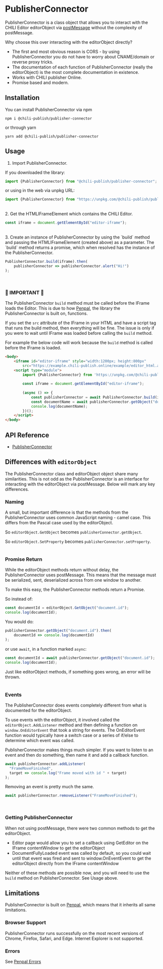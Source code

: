# PublisherConnector

PublisherConnector is a class object that allows you to interact with the CHILI Editor editorObject via [postMessage](https://developer.mozilla.org/en-US/docs/Web/API/Window/postMessage) without
the complexity of postMessage.

Why choose this over interacting with the editorObject directly?

* The first and most obvious reason is CORS - by using PublisherConnector you do not have to worry about CNAME/domain or
  reverse proxy tricks.
* The documentation of each function of PublisherConnector (really the editorObject) is the most complete documentation in
  existence.
* Works with CHILI publisher Online.
* Promise based and modern.

## Installation

You can install PublisherConnector via npm

`npm i @chili-publish/publisher-connector`

or through yarn

`yarn add @chili-publish/publisher-connector`

## Usage

1. Import PublisherConnector.

If you downloaded the library:
```javascript
import {PublisherConnector} from "@chili-publish/publisher-connector";
```

or using in the web via unpkg URL:

```javascript
import {PublisherConnector} from "https://unpkg.com/@chili-publish/publisher-connector@latest/dist/PublisherConnector.min.js";
```

<br/>
2. Get the HTMLIFrameElement which contains the CHILI Editor.

```javascript
const iframe = document.getElementById("editor-iframe");
```

<br/>
3. Create an instance of PublisherConnector by using the `build` method and passing the HTMLIFrameElement (created above)
   as a parameter. The `build` method returns a promise, which when resolved has the instance of the PublisherConnector.

```javascript
PublisherConnector.build(iframe).then(
    publisherConnector => publisherConnector.alert("Hi!")
);
```

<br/>

### 🚨️ IMPORTANT 🛑

The PublisherConnector `build` method must be called before the IFrame loads the Editor. This is due to
how [Penpal](https://github.com/Aaronius/penpal), the library the PublisherConnector is built on, functions.

If you set the `src` attribute of the IFrame in your HTML and have a script tag that runs the build method, then
everything will be fine. The issue is only if you were to wait until IFrame was loaded before calling the `build`
method.

For example the below code will work because the `build` method is called before the IFrame is loaded.

```html
<body>
    <iframe id="editor-iframe" style="width:1200px; height:800px"
        src="https://example.chili-publish.online/example/editor_html.aspx?doc=3d178228-a9b9-49d0-90d9-c1c8f8b67f05&apiKey=Sczs1ruhiZcaFiqg0G07gMFMq07X+SG2o8KlW8oAeZGvqoB1a0YvkbeZU1wJK15aIhANgZmhg+13NQlxpBEq7Q=="></iframe>
    <script type="module">
        import {PublisherConnector} from 'https://unpkg.com/@chili-publish/publisher-connector@latest/dist/PublisherConnector.min.js';
    
        const iframe = document.getElementById("editor-iframe");
    
        (async () => {
            const publisherConnector = await PublisherConnector.build(iframe);
            const documentName = await publisherConnector.getObject("document.name");
            console.log(documentName);
        })();
    </script>
</body>
```

## API Reference

- [PublisherConnector](/docs/index.html)

## Differences with `editorObject`

The PublisherConnector class and editorObject object share many similarities. This is not odd as the PublisherConnector is an
interface for interacting with the editorObject via postMessage. Below will mark any key differences.

### Naming

A small, but important difference is that the methods from the PublisherConnector uses common JavaScript naming - camel
case. This differs from the Pascal case used by the editorObject.

So `editorObject.GetObject` becomes `publisherConnector.getObject`.

So `editorObject.SetProperty` becomes `publisherConnector.setProperty`.
<br/>
<br/>

### Promise Return

While the editorObject methods return without delay, the PublisherConnector uses postMessage. This means that the message
must be serialized, sent, deserialized across from one window to another.

To make this easy, the PublisherConnector methods return a Promise.

So instead of:

```javascript
const documentId = editorObject.GetObject("document.id");
console.log(documentId);
```

You would do:

```javascript
publisherConnector.getObject("document.id").then(
    documentId => console.log(documentId)
);
```

or use `await`, in a function marked `async`:

```javascript
const documentId = await publisherConnector.getObject("document.id");
console.log(documentId);
```

Just like editorObject methods, if something goes wrong, an error will be thrown.
<br/>
<br/>

### Events

The PublisherConnector does events completely different from what is documented for the editorObject.

To use events with the editorObject, it involved called the `editorObject.AddListener` method and then defining a
function on `window.OnEditorEvent` that took a string for events. The OnEditorEvent function would typically have a
switch case or a series of if/else to determine which event was called.

PublisherConnector makes things much simpler. If you want to listen to an event and then do something, then name it and add
a callback function.

```javascript
await publisherConnector.addListener(
  "FrameMoveFinished", 
  target => console.log("Frame moved with id " + target)
);
```

Removing an event is pretty much the same.

```javascript
await publisherConnector.removeListener("FrameMoveFinished");
```

<br/>

### Getting PublisherConnector

When not using postMessage, there were two common methods to get the editorObject.

* Editor page would allow you to set a callback using GetEditor on the IFrame contentWindow to get the editorObject
* DocumentFullyLoaded event was called by default, so you could wait until that event was fired and sent to
  window.OnEventEvent to get the editorObject directly from the IFrame contentWindow

Neither of these methods are possible now, and you will need to use the `build` method on PublisherConnector. See Usage
above.
<br/>

## Limitations

PublisherConnector is built on [Penpal](https://github.com/Aaronius/penpal), which means that it inherits all same
limitations.

### Browser Support

PublisherConnector runs successfully on the most recent versions of Chrome, Firefox, Safari, and Edge. Internet Explorer is
not supported.

### Errors

See [Penpal Errors](https://github.com/Aaronius/penpal#errors)
